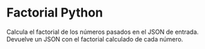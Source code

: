 # Factorial Python

Calcula el factorial de los números pasados en el JSON de entrada. Devuelve un JSON con el factorial calculado de cada número.
